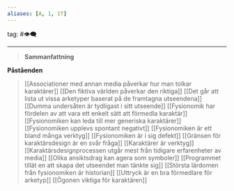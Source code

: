 ```yaml
---
aliases: [A, 1, 1T]
---
```

tag: #👁‍🗨
- - - 

>**Sammanfattning**
>



**Påståenden**
>[[Associationer med annan media påverkar hur man tolkar karaktärer]]
[[Den fiktiva världen påverkar den riktiga]]
[[Det går att lista ut vissa arketyper baserat på de framtagna utseendena]]
[[Dumma undersåten är tydligast i sitt utseende]]
[[Fysionomik har fördelen av att vara ett enkelt sätt att förmedla karaktär]]
[[Fysionomiken kan leda till mer generiska karaktärer]]
[[Fysionomiken upplevs spontant negativt]]
[[Fysionomiken är ett bland många verktyg]]
[[Fysionomiken är i sig defekt]]
[[Gränsen för karaktärsdesign är en svår fråga]]
[[Karaktärer är verktyg]]
[[Karaktärsdesignprocessen utgår mest från tidigare erfarenheter av media]]
[[Olika ansiktsdrag kan agera som symboler]]
[[Programmet tillät en att skapa det utseendet man tänkte sig]]
[[Största lärdomen från fysionomiken är historian]]
[[Uttryck är en bra förmedlare för arketyp]]
[[Ögonen viktiga för karaktären]]
